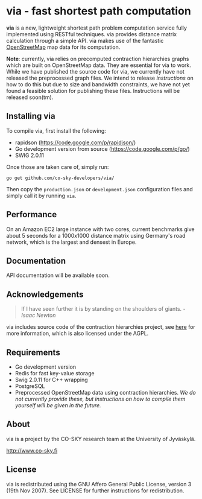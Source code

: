 via - fast shortest path computation
====================================

**via** is a new, lightweight shortest path problem computation service fully implemented using RESTful techniques. via provides distance matrix calculation through a simple API. via makes use of the fantastic [OpenStreetMap](http://www.openstreetmap.org) map data for its computation.

**Note**: currently, via relies on precomputed contraction hierarchies graphs which are built on OpenStreetMap data. They are essential for via to work.  While we have published the source code for via, we currently have not released the preprocessed graph files. We intend to release *instructions* on how to do this but due to size and bandwidth constraints, we have not yet found a feasible solution for publishing these files. Instructions will be released soon(tm).

Installing via
--------------

To compile via, first install the following:

  * rapidson (https://code.google.com/p/rapidjson/)
  * Go development version from source (https://code.google.com/p/go/)
  * SWIG 2.0.11

Once those are taken care of, simply run:

    go get github.com/co-sky-developers/via/

Then copy the ``production.json`` or ``development.json`` configuration files and simply call it by running ``via``.

Performance
-----------

On an Amazon EC2 large instance with two cores, current benchmarks give about 5 seconds for a 1000x1000 distance matrix using Germany's road network, which is the largest and densest in Europe. 

Documentation
-------------

API documentation will be available soon.

Acknowledgements
----------------

> If I have seen further it is by standing on the shoulders of giants.
>   *- Isaac Newton*

via includes source code of the contraction hierarchies project, see [here](http://algo2.iti.kit.edu/routeplanning.php) for more information, which is also licensed under the AGPL.

Requirements
------------

* Go development version
* Redis for fast key-value storage
* Swig 2.0.11 for C++ wrapping
* PostgreSQL 
* Preprocessed OpenStreetMap data using contraction hierarchies. *We do not currently provide these, but instructions on how to compile them yourself will be given in the future.*

About
-----

via is a project by the CO-SKY research team at the University of Jyväskylä. 

http://www.co-sky.fi

License
-------

via is redistributed using the GNU Affero General Public License, version 3 (19th Nov 2007). See LICENSE for further instructions for redistribution.
